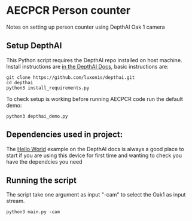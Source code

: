 # AECPCR Person counter

Notes on setting up person counter using DepthAI Oak 1 camera

## Setup DepthAI

This Python script requires the DepthAI repo installed on host machine. Install instructions are [in the DepthAI Docs](https://docs.luxonis.com/en/latest/), basic instructions are:

```terminal 
git clone https://github.com/luxonis/depthai.git
cd depthai
python3 install_requirements.py
```

To check setup is working before running AECPCR code run the default demo:

```terminal 
python3 depthai_demo.py
```

## Dependencies used in project:

The [Hello World](https://docs.luxonis.com/projects/api/en/latest/tutorials/hello_world/) example on the DepthAI docs is always a good place to start if you are using this device for first time and wanting to check you have the dependcies you need


## Running the script

The script take one argument as input "-cam" to select the Oak1 as input stream.

```terminal
python3 main.py -cam
```

